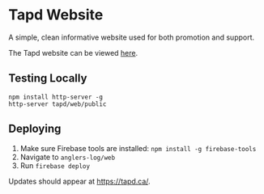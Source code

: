 # Tapd Website

A simple, clean informative website used for both promotion and support.

The Tapd website can be viewed [here](http://tapd.ca).

## Testing Locally
```
npm install http-server -g
http-server tapd/web/public
```

## Deploying

1. Make sure Firebase tools are installed: `npm install -g firebase-tools`
2. Navigate to `anglers-log/web`
3. Run `firebase deploy`

Updates should appear at https://tapd.ca/.
